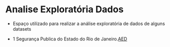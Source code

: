 # Analise Exploratória Dados
- Espaço utilizado para realizar a análise exploratória de dados de alguns datasets

* 1 Segurança Publica do Estado do Rio de Janeiro.[AED](https://github.com/Prog-LucasAlves/Analise_Exploratoria_Dados/tree/main/AED_01_Seguraca_Publica)